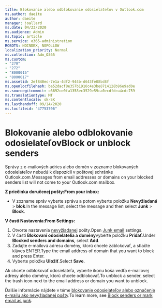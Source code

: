 ```yaml
---
title: Blokovanie alebo odblokovanie odosielateľov v Outlook.com
ms.author: daeite
author: daeite
manager: joallard
ms.date: 04/23/2020
ms.audience: Admin
ms.topic: article
ms.service: o365-administration
ROBOTS: NOINDEX, NOFOLLOW
localization_priority: Normal
ms.collection: Adm_O365
ms.custom:
- "270"
- "272"
- "8000015"
- "8000017"
ms.assetid: 2ef840ec-7e1a-4df2-944b-d643fe08bd8f
ms.openlocfilehash: ba52dacf8e357b1910c4e3be8714128b96e9ad0e
ms.sourcegitcommit: c6692ce0fa1358ec3529e59ca0ecdfdea4cdc759
ms.translationtype: MT
ms.contentlocale: sk-SK
ms.lasthandoff: 09/14/2020
ms.locfileid: "47753706"
---
```

# <a name="block-or-unblock-senders"></a><span data-ttu-id="181bd-102">Blokovanie alebo odblokovanie odosielateľov</span><span class="sxs-lookup"><span data-stu-id="181bd-102">Block or unblock senders</span></span>

<span data-ttu-id="181bd-103">Správy z e-mailových adries alebo domén v zozname blokovaných odosielateľov nebudú k dispozícii v poštovej schránke Outlook.com.</span><span class="sxs-lookup"><span data-stu-id="181bd-103">Messages from email addresses or domains on your blocked senders list will not come to your Outlook.com mailbox.</span></span>

<span data-ttu-id="181bd-104">**Z priečinka doručenej pošty:**</span><span class="sxs-lookup"><span data-stu-id="181bd-104">**From your inbox:**</span></span>

- <span data-ttu-id="181bd-105">V zozname správ vyberte správu a potom vyberte položku **Nevyžiadaná**  >  **blok**.</span><span class="sxs-lookup"><span data-stu-id="181bd-105">In the message list, select the message and then select **Junk** > **Block**.</span></span>

<span data-ttu-id="181bd-106">**V časti Nastavenia:**</span><span class="sxs-lookup"><span data-stu-id="181bd-106">**From Settings:**</span></span>

1. <span data-ttu-id="181bd-107">Otvorte nastavenia [nevyžiadanej](https://outlook.live.com/mail/options/mail/junkEmail) pošty.</span><span class="sxs-lookup"><span data-stu-id="181bd-107">Open [Junk email](https://outlook.live.com/mail/options/mail/junkEmail) settings.</span></span>
2. <span data-ttu-id="181bd-108">V časti **Blokovaní odosielatelia a domény**vyberte položku **Pridať**.</span><span class="sxs-lookup"><span data-stu-id="181bd-108">Under **Blocked senders and domains**, select **Add**.</span></span>
3. <span data-ttu-id="181bd-109">Zadajte e-mailovú adresu domény, ktorú chcete zablokovať, a stlačte kláves ENTER.</span><span class="sxs-lookup"><span data-stu-id="181bd-109">Type the email address of domain that you want to block and press Enter.</span></span>
4. <span data-ttu-id="181bd-110">Vyberte položku **Uložiť**.</span><span class="sxs-lookup"><span data-stu-id="181bd-110">Select **Save**.</span></span>

<span data-ttu-id="181bd-111">Ak chcete odblokovať odosielateľa, vyberte ikonu koša vedľa e-mailovej adresy alebo domény, ktorú chcete odblokovať.</span><span class="sxs-lookup"><span data-stu-id="181bd-111">To unblock a sender, select the trash icon next to the email address or domain you want to unblock.</span></span>

<span data-ttu-id="181bd-112">Ďalšie informácie nájdete v téme [blokovanie odosielateľov alebo označenie e-mailu ako nevyžiadanej pošty](https://support.office.com/article/a3ece97b-82f8-4a5e-9ac3-e92fa6427ae4?wt.mc_id=Office_Outlook_com_Alchemy).</span><span class="sxs-lookup"><span data-stu-id="181bd-112">To learn more, see [Block senders or mark email as junk](https://support.office.com/article/a3ece97b-82f8-4a5e-9ac3-e92fa6427ae4?wt.mc_id=Office_Outlook_com_Alchemy).</span></span>